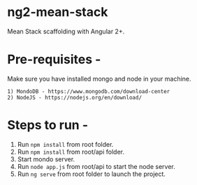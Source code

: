# ng2-mean-stack
Mean Stack scaffolding with Angular 2+.

# Pre-requisites -
Make sure you have installed mongo and node in your machine.

    1) MondoDB - https://www.mongodb.com/download-center
    2) NodeJS - https://nodejs.org/en/download/


# Steps to run - 
 1) Run `npm install` from root folder.
 2) Run `npm install` from root/api folder.
 3) Start mondo server.
 4) Run `node app.js` from root/api to start the node server.
 5) Run `ng serve` from root folder to launch the project.
    
